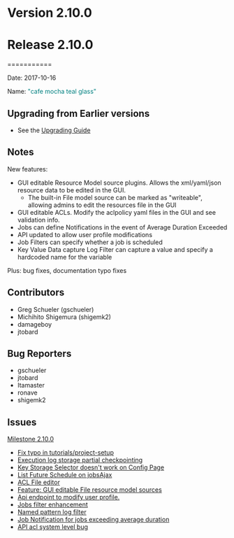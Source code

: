 # Version 2.10.0



# Release 2.10.0
===========

Date: 2017-10-16

Name: <span style="color: Teal"><span class="glyphicon glyphicon-glass"></span> "cafe mocha teal glass"</span>

## Upgrading from Earlier versions

* See the [Upgrading Guide](/upgrading/upgrading.md)

## Notes

New features:

* GUI editable Resource Model source plugins.  Allows the xml/yaml/json resource data to be edited in the GUI.
	* The built-in File model source can be marked as "writeable", allowing admins to edit the resources file in the GUI
* GUI editable ACLs. Modify the aclpolicy yaml files in the GUI and see validation info.
* Jobs can define Notifications in the event of Average Duration Exceeded
* API updated to allow user profile modifications
* Job Filters can specify whether a job is scheduled
* Key Value Data capture Log Filter can capture a value and specify a hardcoded name for the variable

Plus: bug fixes, documentation typo fixes

## Contributors

* Greg Schueler (gschueler)
* Michihito Shigemura (shigemk2)
* damageboy
* jtobard

## Bug Reporters

* gschueler
* jtobard
* ltamaster
* ronave
* shigemk2

## Issues

[Milestone 2.10.0](https://github.com/qwcontrol/qwcontrol/milestone/62)

* [Fix typo in tutorials/project-setup](https://github.com/qwcontrol/qwcontrol/pull/2847)
* [Execution log storage partial checkpointing](https://github.com/qwcontrol/qwcontrol/pull/2790)
* [Key Storage Selector doesn't work on Config Page](https://github.com/qwcontrol/qwcontrol/issues/2785)
* [List Future Schedule on jobsAjax](https://github.com/qwcontrol/qwcontrol/pull/2778)
* [ACL File editor](https://github.com/qwcontrol/qwcontrol/pull/2772)
* [Feature: GUI editable File resource model sources](https://github.com/qwcontrol/qwcontrol/pull/2753)
* [Api endpoint to modify user profile.](https://github.com/qwcontrol/qwcontrol/pull/2741)
* [Jobs filter enhancement](https://github.com/qwcontrol/qwcontrol/pull/2733)
* [Named pattern log filter](https://github.com/qwcontrol/qwcontrol/pull/2720)
* [Job Notification for jobs exceeding average duration](https://github.com/qwcontrol/qwcontrol/pull/2665)
* [API acl system level bug](https://github.com/qwcontrol/qwcontrol/issues/2569)
